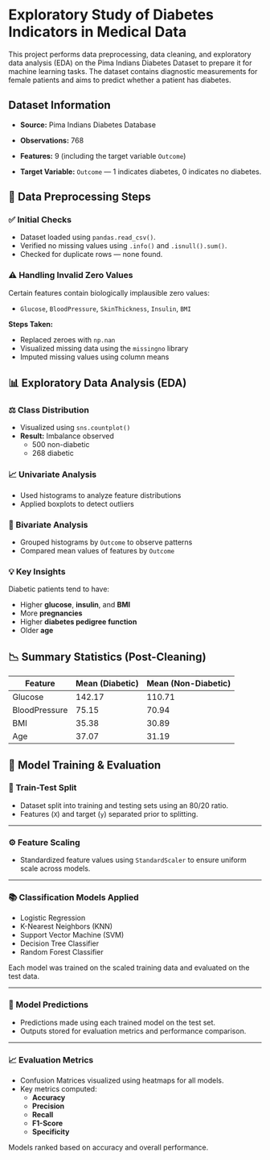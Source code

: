 
# Exploratory Study of Diabetes Indicators in Medical Data

This project performs data preprocessing, data cleaning, and exploratory data analysis (EDA) on the Pima Indians Diabetes Dataset to prepare it for machine learning tasks. The dataset contains diagnostic measurements for female patients and aims to predict whether a patient has diabetes.




## Dataset Information

- **Source:** Pima Indians Diabetes Database

- **Observations:** 768  
- **Features:** 9 (including the target variable `Outcome`)  
- **Target Variable:** `Outcome` — 1 indicates diabetes, 0 indicates no diabetes.

## 🔧 Data Preprocessing Steps

### ✅ Initial Checks

- Dataset loaded using `pandas.read_csv()`.
- Verified no missing values using `.info()` and `.isnull().sum()`.
- Checked for duplicate rows — none found.

### ⚠️ Handling Invalid Zero Values

Certain features contain biologically implausible zero values:

- `Glucose`, `BloodPressure`, `SkinThickness`, `Insulin`, `BMI`

**Steps Taken:**

- Replaced zeroes with `np.nan`
- Visualized missing data using the `missingno` library
- Imputed missing values using column means
## 📊 Exploratory Data Analysis (EDA)

### ⚖️ Class Distribution
- Visualized using `sns.countplot()`
- **Result:** Imbalance observed  
  - 500 non-diabetic  
  - 268 diabetic

### 📈 Univariate Analysis
- Used histograms to analyze feature distributions
- Applied boxplots to detect outliers

### 🔁 Bivariate Analysis
- Grouped histograms by `Outcome` to observe patterns
- Compared mean values of features by `Outcome`

### 💡 Key Insights
Diabetic patients tend to have:
- Higher **glucose**, **insulin**, and **BMI**
- More **pregnancies**
- Higher **diabetes pedigree function**
- Older **age**
## 📉 Summary Statistics (Post-Cleaning)

| Feature         | Mean (Diabetic) | Mean (Non-Diabetic) |
|------------------|------------------|-----------------------|
| Glucose         | 142.17           | 110.71                |
| BloodPressure   | 75.15            | 70.94                 |
| BMI             | 35.38            | 30.89                 |
| Age             | 37.07            | 31.19                 |

##  🤖 Model Training & Evaluation

### 🧪 Train-Test Split

- Dataset split into training and testing sets using an 80/20 ratio.
- Features (`X`) and target (`y`) separated prior to splitting.

---

### ⚙️ Feature Scaling

- Standardized feature values using `StandardScaler` to ensure uniform scale across models.

---

### 📚 Classification Models Applied

- Logistic Regression
- K-Nearest Neighbors (KNN)
- Support Vector Machine (SVM)
- Decision Tree Classifier
- Random Forest Classifier

Each model was trained on the scaled training data and evaluated on the test data.

---

### 🧠 Model Predictions

- Predictions made using each trained model on the test set.
- Outputs stored for evaluation metrics and performance comparison.

---

### 📈 Evaluation Metrics

- Confusion Matrices visualized using heatmaps for all models.
- Key metrics computed:
  - **Accuracy**
  - **Precision**
  - **Recall**
  - **F1-Score**
  - **Specificity**

Models ranked based on accuracy and overall performance.